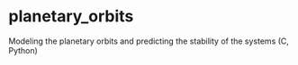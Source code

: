 # planetary_orbits
Modeling the planetary orbits and predicting the stability of the systems (C, Python)
